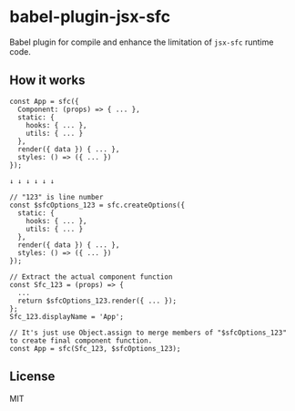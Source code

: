 # babel-plugin-jsx-sfc

Babel plugin for compile and enhance the limitation of `jsx-sfc` runtime code.

## How it works

```tsx
const App = sfc({
  Component: (props) => { ... },
  static: {
    hooks: { ... },
    utils: { ... }
  },
  render({ data }) { ... },
  styles: () => ({ ... })
});

↓ ↓ ↓ ↓ ↓ ↓

// "123" is line number
const $sfcOptions_123 = sfc.createOptions({
  static: {
    hooks: { ... },
    utils: { ... }
  },
  render({ data }) { ... },
  styles: () => ({ ... })
});

// Extract the actual component function
const Sfc_123 = (props) => {
  ...
  return $sfcOptions_123.render({ ... });
};
Sfc_123.displayName = 'App';

// It's just use Object.assign to merge members of "$sfcOptions_123" to create final component function.
const App = sfc(Sfc_123, $sfcOptions_123);
```

## License

MIT
